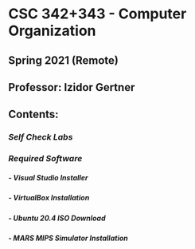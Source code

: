 # CSC 342+343 - Computer Organization 
## Spring 2021 (Remote)
## Professor: Izidor Gertner

## Contents:

### *Self Check Labs* 

### *Required Software*
#####  - Visual Studio Installer
#####  - VirtualBox Installation
#####  - Ubuntu 20.4 ISO Download
#####  - MARS MIPS Simulator Installation
